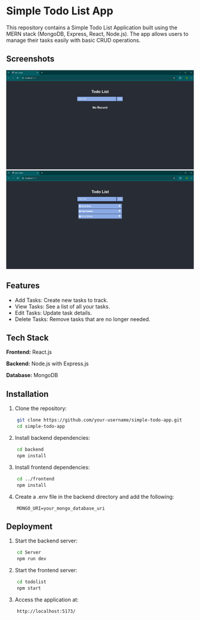 
# Simple Todo List App

This repository contains a Simple Todo List Application built using the MERN stack (MongoDB, Express, React, Node.js). The app allows users to manage their tasks easily with basic CRUD operations.

## Screenshots

![App Screenshot](https://github.com/BlessDmello/Simple_Todo_App/blob/main/Todo1.png?raw=true)
![App Screenshot](https://github.com/BlessDmello/Simple_Todo_App/blob/main/Todo2.png?raw=true)


## Features

- Add Tasks: Create new tasks to track.
- View Tasks: See a list of all your tasks.
- Edit Tasks: Update task details.
- Delete Tasks: Remove tasks that are no longer needed.


## Tech Stack

**Frontend:** React.js

**Backend:** Node.js with Express.js

**Database:** MongoDB
## Installation

1. Clone the repository:

```bash
    git clone https://github.com/your-username/simple-todo-app.git
    cd simple-todo-app
```

2. Install backend dependencies:

```bash
    cd backend
    npm install
```  

3. Install frontend dependencies:

```bash
    cd ../frontend
    npm install
``` 

4. Create a .env file in the backend directory and add the following:

```env
    MONGO_URI=your_mongo_database_uri
``` 
## Deployment

1. Start the backend server:

```bash
    cd Server
    npm run dev
```
2. Start the frontend server:

```bash
    cd todolist
    npm start
```
3. Access the application at:

```arduino
    http://localhost:5173/
```


